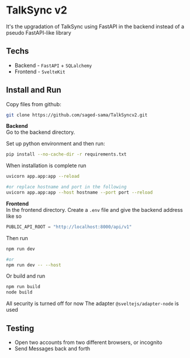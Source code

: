 # TalkSync v2
It's the upgradation of TalkSync using FastAPI in the backend instead of a pseudo FastAPI-like library

## Techs
- Backend - `FastAPI` + `SQLalchemy`
- Frontend - `SvelteKit`

## Install and Run

Copy files from github:
```bash
git clone https://github.com/saged-sama/TalkSyncv2.git
```
<b>Backend</b><br>
Go to the backend directory.

Set up python environment and then run:
```bash
pip install --no-cache-dir -r requirements.txt
```

When installation is complete run
```bash
uvicorn app.app:app --reload

#or replace hostname and port in the following
uvicorn app.app:app --host hostname --port port --reload
```

<b>Frontend</b> <br>
In the frontend directory. Create a `.env` file and give the backend address like so

```python
PUBLIC_API_ROOT = "http://localhost:8000/api/v1"
```

Then run
```bash
npm run dev

#or
npm run dev -- --host
```

Or build and run
```bash
npm run build
node build
```
All security is turned off for now
The adapter `@sveltejs/adapter-node` is used

## Testing
- Open two accounts from two different browsers, or incognito
- Send Messages back and forth